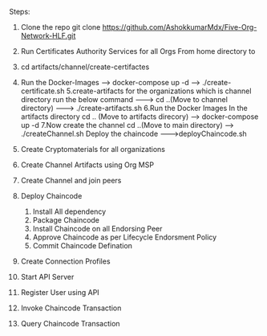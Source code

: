 Steps:

1. Clone the repo git clone https://github.com/AshokkumarMdx/Five-Org-Network-HLF.git
2. Run Certificates Authority Services for all Orgs
   From home directory to
3. cd artifacts/channel/create-certifactes
4. Run the Docker-Images
--> docker-compose up -d
--> ./create-certificate.sh
5.create-artifacts for the organizations which is channel directory
run the below command
---> cd ..(Move to channel directory)
---> ./create-artifacts.sh
6.Run the Docker Images In the artifacts directory
cd .. (Move to artifacts direcory)
--> docker-compose up -d
7.Now create the channel
cd ..(Move to main directory)
--> ./createChannel.sh
Deploy the chaincode
--->deployChaincode.sh










4. Create Cryptomaterials for all organizations
5. Create Channel Artifacts using Org MSP
6. Create Channel and join peers
7. Deploy Chaincode
   1. Install All dependency
   2. Package Chaincode
   3. Install Chaincode on all Endorsing Peer
   4. Approve Chaincode as per Lifecycle Endorsment Policy
   5. Commit Chaincode Defination
8. Create Connection Profiles
9. Start API Server
10. Register User using API
11. Invoke Chaincode Transaction
12. Query Chaincode Transaction
